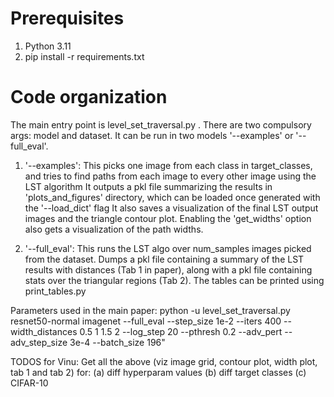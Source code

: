 
# Prerequisites

1. Python 3.11
2. pip install -r requirements.txt

# Code organization

The main entry point is level_set_traversal.py . There are two compulsory args: model and dataset. It can be run in two models '--examples' or '--full_eval'.

1. '--examples': 
    This picks one image from each class in target_classes, and tries to find paths from each image to every other image using the LST algorithm
    It outputs a pkl file summarizing the results in 'plots_and_figures' directory, which can be loaded once generated with the '--load_dict' flag
    It also saves a visualization of the final LST output images and the triangle contour plot. 
    Enabling the 'get_widths' option also gets a visualization of the path widths.

2. '--full_eval': 
    This runs the LST algo over num_samples images picked from the dataset.
    Dumps a pkl file containing a summary of the LST results with distances (Tab 1 in paper), along with a pkl file containing stats over the triangular regions (Tab 2). The tables can be printed using print_tables.py
    

Parameters used in the main paper: python -u level_set_traversal.py resnet50-normal imagenet --full_eval --step_size 1e-2 --iters 400 --width_distances 0.5 1 1.5 2 --log_step 20 --pthresh 0.2 --adv_pert --adv_step_size 3e-4 --batch_size 196"

TODOS for Vinu:
    Get all the above (viz image grid, contour plot, width plot, tab 1 and tab 2) for:
        (a) diff hyperparam values
        (b) diff target classes
        (c) CIFAR-10 

<!-- # Examples:  -->

<!-- ### ResNet-50 (normal) Image
hostname; python -u null_space_attack_imagenet_new.py resnet50-normal --full_eval --step_size 1e-2 --iters 400 --width_distances 0.5 1 1.5 2 --log_step 20 --pthresh 0.2 --adv_pert --adv_step_size 3e-4 --batch_size 196"

### ResNet-50 (Linf robust)
python -u null_space_attack_i
magenet_new.py resnet50-linf --full_eval --step_size 1e-2 --iters 400 --width_distances 0.5 1 1.5 2 --log_step 20 --pthresh 0.2 --adv_pert --adv_step_size 2e-3 --batch_size 196" -->
